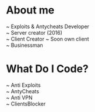 # About me

~ Exploits & Antycheats Developer\
~ Server creator (2016)\
~ Client Creator ~ Soon own client\
~ Businessman



# What Do I Code?

~ Anti Exploits\
~ AntyCheats\
~ Anti VPN\
~ ClientsBlocker
